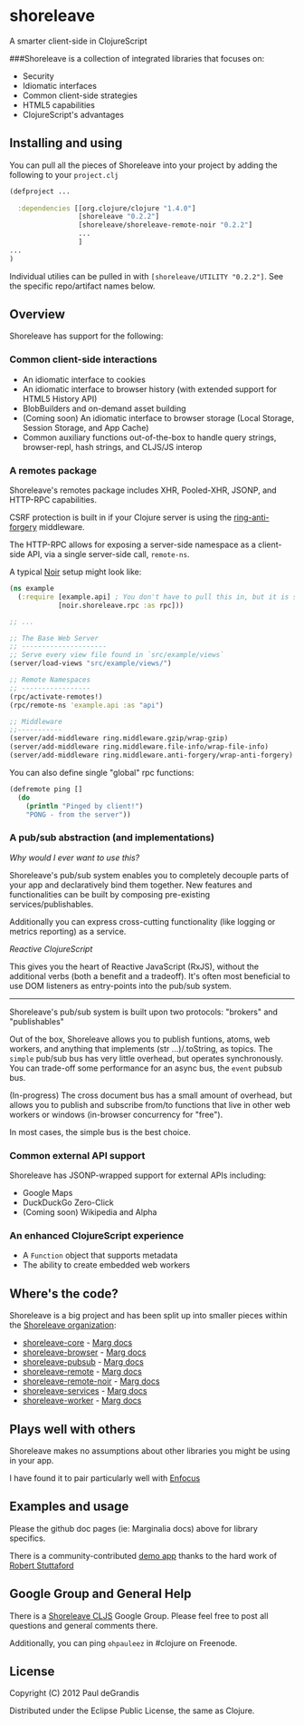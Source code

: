 shoreleave
==========

A smarter client-side in ClojureScript

###Shoreleave is a collection of integrated libraries that focuses on:

 * Security
 * Idiomatic interfaces
 * Common client-side strategies
 * HTML5 capabilities
 * ClojureScript's advantages

Installing and using
--------------------
You can pull all the pieces of Shoreleave into your project by adding the following to your `project.clj`

```clojure
(defproject ...
  
  :dependencies [[org.clojure/clojure "1.4.0"]
                 [shoreleave "0.2.2"]
                 [shoreleave/shoreleave-remote-noir "0.2.2"]
                 ...
                 ]
...
)
```

Individual utilies can be pulled in with `[shoreleave/UTILITY "0.2.2"]`.  See the specific repo/artifact names below.

Overview
----------
Shoreleave has support for the following:

### Common client-side interactions

 * An idiomatic interface to cookies
 * An idiomatic interface to browser history (with extended support for HTML5 History API)
 * BlobBuilders and on-demand asset building
 * (Coming soon) An idiomatic interface to browser storage (Local Storage, Session Storage, and App Cache)
 * Common auxiliary functions out-of-the-box to handle query strings, browser-repl, hash strings, and CLJS/JS interop

### A remotes package

Shoreleave's remotes package includes XHR, Pooled-XHR, JSONP, and HTTP-RPC capabilities.

CSRF protection is built in if your Clojure server is using the [ring-anti-forgery](https://github.com/weavejester/ring-anti-forgery) middleware.

The HTTP-RPC allows for exposing a server-side namespace as a client-side API, via a single server-side call, `remote-ns`.

A typical [Noir](http://www.webnoir.org/) setup might look like:

```clojure
(ns example
  (:require [example.api] ; You don't have to pull this in, but it is suggested
            [noir.shoreleave.rpc :as rpc]))

;; ...

;; The Base Web Server
;; ---------------------
;; Serve every view file found in `src/example/views`
(server/load-views "src/example/views/")

;; Remote Namespaces
;; -----------------
(rpc/activate-remotes!)
(rpc/remote-ns 'example.api :as "api")

;; Middleware
;;-----------
(server/add-middleware ring.middleware.gzip/wrap-gzip)
(server/add-middleware ring.middleware.file-info/wrap-file-info)
(server/add-middleware ring.middleware.anti-forgery/wrap-anti-forgery)
```

You can also define single "global" rpc functions:

```clojure
(defremote ping []
  (do
    (println "Pinged by client!")
    "PONG - from the server"))
```

### A pub/sub abstraction (and implementations)

_Why would I ever want to use this?_

Shoreleave's pub/sub system enables you to completely decouple parts of your app and declaratively bind them together.
New features and functionalities can be built by composing pre-existing services/publishables.

Additionally you can express cross-cutting functionality (like logging or metrics reporting) as a service.


_Reactive ClojureScript_

This gives you the heart of Reactive JavaScript (RxJS), without the additional verbs (both a benefit and a tradeoff).
It's often most beneficial to use DOM listeners as entry-points into the pub/sub system.

- - -

Shoreleave's pub/sub system is built upon two protocols: "brokers" and "publishables"

Out of the box, Shoreleave allows you to publish funtions, atoms, web workers, and anything that implements (str ...)/.toString, as topics.
The `simple` pub/sub bus has very little overhead, but operates synchronously.  You can trade-off some performance for an async bus, the `event` pubsub bus.

(In-progress) The cross document bus has a small amount of overhead, but allows you to publish and subscribe from/to functions that live in other web workers
or windows (in-browser concurrency for "free").

In most cases, the simple bus is the best choice.

### Common external API support

Shoreleave has JSONP-wrapped support for external APIs including:

 * Google Maps
 * DuckDuckGo Zero-Click
 * (Coming soon) Wikipedia and Alpha

### An enhanced ClojureScript experience

 * A `Function` object that supports metadata
 * The ability to create embedded web workers


Where's the code?
-----------------
Shoreleave is a big project and has been split up into smaller pieces within the [Shoreleave organization](https://github.com/shoreleave):

 * [shoreleave-core](https://github.com/shoreleave/shoreleave-core) - [Marg docs](http://shoreleave.github.com/shoreleave-core/)
 * [shoreleave-browser](https://github.com/shoreleave/shoreleave-browser) - [Marg docs](http://shoreleave.github.com/shoreleave-browser/)
 * [shoreleave-pubsub](https://github.com/shoreleave/shoreleave-pubsub) - [Marg docs](http://shoreleave.github.com/shoreleave-pubsub/)
 * [shoreleave-remote](https://github.com/shoreleave/shoreleave-remote) - [Marg docs](http://shoreleave.github.com/shoreleave-remote/)
 * [shoreleave-remote-noir](https://github.com/shoreleave/shoreleave-remote-noir) - [Marg docs](http://shoreleave.github.com/shoreleave-remote-noir/)
 * [shoreleave-services](https://github.com/shoreleave/shoreleave-services) - [Marg docs](http://shoreleave.github.com/shoreleave-services/)
 * [shoreleave-worker](https://github.com/shoreleave/shoreleave-worker) - [Marg docs](http://shoreleave.github.com/shoreleave-worker/)


Plays well with others
----------------------
Shoreleave makes no assumptions about other libraries you might be using in your app.

I have found it to pair particularly well with [Enfocus](https://github.com/ckirkendall/enfocus)


Examples and usage
------------------
Please the github doc pages (ie: Marginalia docs) above for library specifics.

There is a community-contributed [demo app](https://github.com/robert-stuttaford/demo-enfocus-pubsub-remote) thanks to the hard work of [Robert Stuttaford](https://github.com/robert-stuttaford)


Google Group and General Help
------------------------------
There is a [Shoreleave CLJS]() Google Group.  Please feel free to post all questions and general comments there.

Additionally, you can ping `ohpauleez` in #clojure on Freenode.


License
-------
Copyright (C) 2012 Paul deGrandis

Distributed under the Eclipse Public License, the same as Clojure.

